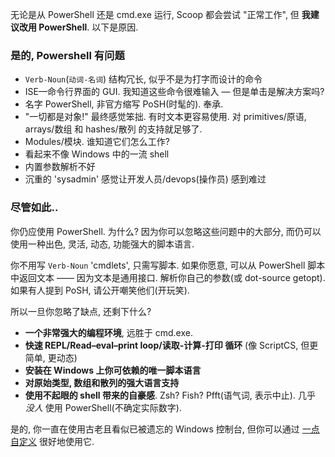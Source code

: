 无论是从 PowerShell 还是 cmd.exe 运行, Scoop 都会尝试 "正常工作", 但 **我建议改用 PowerShell**. 以下是原因.

### 是的, Powershell 有问题

* `Verb-Noun`(`动词-名词`) 结构冗长, 似乎不是为打字而设计的命令
* ISE—命令行界面的 GUI. 我知道这些命令很难输入 — 但是单击是解决方案吗?
* 名字 PowerShell, 非官方缩写 PoSH(时髦的). 奉承.
* "一切都是对象!" 最终感觉笨拙. 有时文本更容易使用. 对 primitives/原语, arrays/数组 和 hashes/散列 的支持就足够了.
* Modules/模块. 谁知道它们怎么工作?
* 看起来不像 Windows 中的一流 shell
* 内置参数解析不好
* 沉重的 'sysadmin' 感觉让开发人员/devops(操作员) 感到难过

### 尽管如此..

你仍应使用 PowerShell. 为什么? 因为你可以忽略这些问题中的大部分, 而仍可以使用一种出色, 灵活, 动态, 功能强大的脚本语言.

你不用写 `Verb-Noun` 'cmdlets', 只需写脚本. 如果你愿意, 可以从 PowerShell 脚本中返回文本 —— 因为文本是通用接口. 解析你自己的参数(或 dot-source getopt). 如果有人提到 PoSH, 请公开嘲笑他们(开玩笑).

所以一旦你忽略了缺点, 还剩下什么?

* **一个非常强大的编程环境**, 远胜于 cmd.exe.
* **快速 REPL/Read–eval–print loop/读取-计算-打印 循环** (像 ScriptCS, 但更简单, 更动态)
* **安装在 Windows 上你可依赖的唯一脚本语言**
* **对原始类型, 数组和散列的强大语言支持**
* **使用不起眼的 shell 带来的自豪感**. Zsh? Fish? Pfft(语气词, 表示中止). 几乎 *没人* 使用 PowerShell(不确定实际数字).

是的, 你一直在使用古老且看似已被遗忘的 Windows 控制台, 但你可以通过 [一点自定义](https://github.com/lukesampson/scoop/wiki/Theming-Powershell) 很好地使用它.
